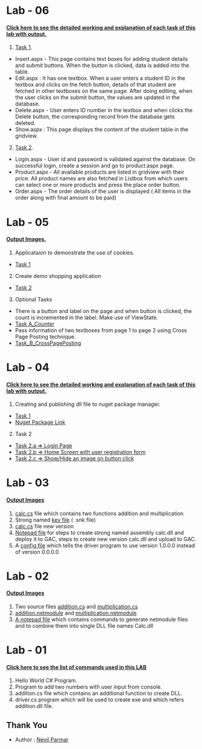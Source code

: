 # Lab - 06 
#### [Click here to see the detailed working and explanation of each task of this lab with output. ](LAB_6/Working&#32;of&#32;Assignment&#32;Tasks-WDDN-L6.pdf)
1. [Task 1](LAB_6/Task&#32;1/).
  - Insert.aspx - This page contains text boxes for adding student details and submit
    buttons. When the button is clicked, data is added into the table.
  - Edit.aspx : It has one textbox. When a user enters a student ID in the textbox and
    clicks on the fetch button, details of that student are fetched in other textboxes on the
    same page. After doing editing, when the user clicks on the submit button, the values
    are updated in the database.
  - Delete.aspx - User enters ID number in the textbox and when clicks the Delete
    button, the corresponding record from the database gets deleted.
  - Show.aspx : This page displays the content of the student table in the gridview.
  
2. [Task 2](LAB_6/Task&#32;2/). 
  - Login.aspx - User id and password is validated against the database. On successful
    login, create a session and go to product.aspx page.
  - Product.aspx - All available products are listed in gridview with their price. All product
    names are also fetched in Listbox from which users can select one or more products
    and press the place order button.
  - Order.aspx - The order details of the user is displayed ( All items in the order along
    with final amount to be paid)

# Lab - 05 
#### [Output Images. ](LAB_5/Outputs)
1. Applicataion to demonstrate the use of cookies.
  - [Task 1](LAB_5/Task&#32;1)
2. Create demo shopping application 
- [Task 2](LAB_5/Task&#32;2)
3. Optional Tasks
  - There is a button and label on the page and when button is clicked, the count
    is incremented in the label. Make use of ViewState.
  - [Task A_Counter](LAB_5/Extra&#32;Tasks/Task_A_Counter)
  - Pass information of two textboxes from page 1 to page 2 using Cross Page
    Posting technique.
  - [Task_B_CrossPagePosting](LAB_5/Extra&#32;Tasks/Task_B_CrossPagePosting)

# Lab - 04 
#### [Click here to see the detailed working and explanation of each task of this lab with output. ](LAB_4/Working&#32;Of&#32;Projects&#32;-&#32;WDDN&#32;-&#32;L4.pdf)
1. Creating and publishing dll file to nuget package manager.
  - [Task 1](LAB_4/Task&#32;1)
  - [Nuget Package Link](https://www.nuget.org/packages/GraphTraversal.cs/)
2. Task 2 
- [Task 2.a => Login Page](LAB_4/Task&#32;2/Task&#32;2.a)
- [Task 2.b => Home Screen with user registration form](LAB_4/Task&#32;2/Task&#32;2.b)
- [Task 2.c => Show/Hide an image on button click](LAB_4/Task&#32;2/Task&#32;2.c)

# Lab - 03
#### [Output Images](LAB_3/Outputs)
1. [calc.cs](LAB_3/Submission/old&#32;calc/calc.cs) file which contains two functions addition and multiplication
2. Strong named [key file](LAB_3/Submission/myKey.snk) ( .snk file)
3. [calc.cs](LAB_3/Submission/calc&#32;-&#32;new&#32;version/calc.cs) file new version
4. [Notepad file](LAB_3/Submission/steps.txt) for steps to create strong named assembly calc.dll and deploy it to GAC, steps to create new version calc.dll and upload to GAC.
5. A [config file](LAB_3/Submission/driver.exe.config) which tells the driver program to use version 1.0.0.0 instead of version 0.0.0.0

# Lab - 02
#### [Output Images](LAB_2/Outputs)
1. Two source files [addition.cs](LAB_2/Submission/addition.cs) and [multiplication.cs](LAB_2/Submission/multiplication.cs)
2. [addition.netmodule](LAB_2/Submission/addition.netmodule) and [multiplication.netmodule](LAB_2/Submission/multiplication.netmodule)
3. [A notepad file](LAB_2/Submission/steps.txt) which contains commands to generate netmodule files and to combine them into single DLL file names Calc.dll

# Lab - 01 
#### [Click here to see the list of commands used in this LAB](LAB_1/commands.md)
1. Hello World C# Program.
2. Program to add two numbers with user input from console.
3. addition.cs file which contains an additional function to create DLL.
4. driver.cs program which will be used to create exe and which refers addition.dll file.


## Thank You
- Author : [Nevil Parmar](https://nevilparmar.me)

